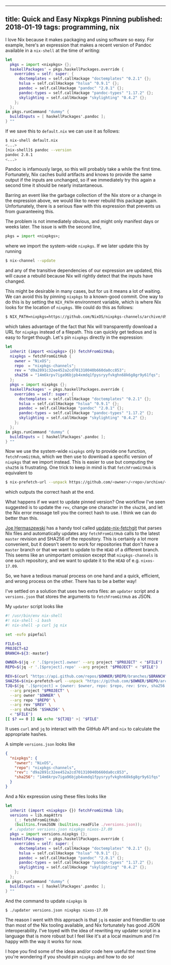 --------------------------------------------------------------------------------
title: Quick and Easy Nixpkgs Pinning
published: 2018-01-19
tags: programming, nix
--------------------------------------------------------------------------------

I love Nix because it makes packaging and using software so easy. For example,
here's an expression that makes a recent version of Pandoc available in a
`nix-shell` at the time of writing:

```nix
let
  pkgs = import <nixpkgs> {};
  haskellPackages' = pkgs.haskellPackages.override {
    overrides = self: super: {
      doctemplates = self.callHackage "doctemplates" "0.2.1" {};
      hslua = self.callHackage "hslua" "0.9.1" {};
      pandoc = self.callHackage "pandoc" "2.0.1" {};
      pandoc-types = self.callHackage "pandoc-types" "1.17.2" {};
      skylighting = self.callHackage "skylighting" "0.4.2" {};
    };
  };
in pkgs.runCommand "dummy" {
  buildInputs = [ haskellPackages'.pandoc ];
} ""
```

If we save this to `default.nix` we can use it as follows:

```bash
$ nix-shell default.nix
<...>
[nix-shell]$ pandoc --version
pandoc 2.0.1
<...>
```

Pandoc is infamously large, so this will probably take a while the first time.
Fortunately, Nix caches build artifacts and knows to provide the same output
if the inputs are unchanged, so if we immediately try this again a second time
it should be nearly instantaneous.

Barring an event like the garbage collection of the Nix store or a change in
the expression above, we would like to never rebuild this package again.
Unfortunately, there is a serious flaw with this expression that prevents us
from guaranteeing this.

The problem is not immediately obvious, and might only manifest days or weeks
later. The issue is with the second line,

```nix
pkgs = import <nixpkgs>;
```

where we import the system-wide `nixpkgs`. If we later update this by running

```bash
$ nix-channel --update
```

and any of the transitive dependencies of our expression are updated, this will
cause a rebuild because Nix will rightly detect that the inputs have changed.

This might be desirable in many cases, but for us it means a lot of waiting. We
can avoid this by pinning `nixpkgs` to a known-good commit. One way to do this
is by setting the `NIX_PATH` environment variable, which is where Nix looks
for the location of `nixpkgs`. We could do this as follows:

```bash
$ NIX_PATH=nixpkgs=https://github.com/NixOS/nixpkgs-channels/archive/d9a2891c32ee452a2cd701310040b660da0cc853.tar.gz nix-shell default.nix
```

which takes advantage of the fact that Nix will transparently download a URL
for `nixpkgs` instead of a filepath. This can quickly get tedious and is easy
to forget though. Let's pin `nixpkgs` directly in the expression:

```nix
let
  inherit (import <nixpkgs> {}) fetchFromGitHub;
  nixpkgs = fetchFromGitHub {
    owner = "NixOS";
    repo  = "nixpkgs-channels";
    rev = "d9a2891c32ee452a2cd701310040b660da0cc853";
    sha256 = "14m6krpv7iga96bjpb4xmdq1fpysryyfvkghn68k6g8gr9y61fqs";
  };
  pkgs = import nixpkgs {};
  haskellPackages' = pkgs.haskellPackages.override {
    overrides = self: super: {
      doctemplates = self.callHackage "doctemplates" "0.2.1" {};
      hslua = self.callHackage "hslua" "0.9.1" {};
      pandoc = self.callHackage "pandoc" "2.0.1" {};
      pandoc-types = self.callHackage "pandoc-types" "1.17.2" {};
      skylighting = self.callHackage "skylighting" "0.4.2" {};
    };
  };
in pkgs.runCommand "dummy" {
  buildInputs = [ haskellPackages'.pandoc ];
} ""
```

Now we use the system-wide `nixpkgs` only to provide one function,
`fetchFromGitHub`, which we then use to download a specific version of
`nixpkgs` that we import instead. This is easier to use but computing the
`sha256` is frustrating. One trick to keep in mind is that `fetchFromGitHub` is
equivalent to

```bash
$ nix-prefetch-url --unpack https://github.com/<owner>/<repo>/archive/<rev>.tar.gz
```

which outputs the correct hash at the end.

What happens if we want to update pinned version? One workflow I've seen
suggested is to update the `rev`, change one character in the `sha256`, and let
the Nix error message tell you the correct hash to use. I think we can do
better than this.

[Joe Hermaszewski](https://github.com/expipiplus1) has a handy tool called
[update-nix-fetchgit](https://github.com/expipiplus1/update-nix-fetchgit) that
parses Nix files and automatically updates any `fetchFromGitHub` calls to the
latest `master` revision and SHA256 of the repository. This is certainly a lot
more convenient, but it doesn't seem to work for repositories that don't have a
`master` branch or that we want to update to the `HEAD` of a different branch.
This seems like an unimportant omission except that `nixpkgs-channels` is one
such repository, and we want to update it to the `HEAD` of e.g. `nixos-17.09`.

So, we have a tedious manual process on one hand and a quick, efficient, and
wrong process on the other. There has to be a better way!

I've settled on a solution that uses two extra files: an `updater` script and
a `versions.json` that stores the arguments to `fetchFromGitHub` as JSON.

My `updater` script looks like

```bash
#! /usr/bin/env nix-shell
#! nix-shell -i bash
#! nix-shell -p curl jq nix

set -eufo pipefail

FILE=$1
PROJECT=$2
BRANCH=${3:-master}

OWNER=$(jq -r '.[$project].owner' --arg project "$PROJECT" < "$FILE")
REPO=$(jq -r '.[$project].repo' --arg project "$PROJECT" < "$FILE")

REV=$(curl "https://api.github.com/repos/$OWNER/$REPO/branches/$BRANCH" | jq -r '.commit.sha')
SHA256=$(nix-prefetch-url --unpack "https://github.com/$OWNER/$REPO/archive/$REV.tar.gz")
TJQ=$(jq '.[$project] = {owner: $owner, repo: $repo, rev: $rev, sha256: $sha256}' \
  --arg project "$PROJECT" \
  --arg owner "$OWNER" \
  --arg repo "$REPO" \
  --arg rev "$REV" \
  --arg sha256 "$SHA256" \
  < "$FILE")
[[ $? == 0 ]] && echo "${TJQ}" >| "$FILE"
```

It uses `curl` and `jq` to interact with the GitHub API and `nix` to calculate
the appropriate hashes.

A simple `versions.json` looks like

```json
{
  "nixpkgs": {
    "owner": "NixOS",
    "repo": "nixpkgs-channels",
    "rev": "d9a2891c32ee452a2cd701310040b660da0cc853",
    "sha256": "14m6krpv7iga96bjpb4xmdq1fpysryyfvkghn68k6g8gr9y61fqs"
  }
}
```

And a Nix expression using these files looks like

```nix
let
  inherit (import <nixpkgs> {}) fetchFromGitHub lib;
  versions = lib.mapAttrs
    (_: fetchFromGitHub)
    (builtins.fromJSON (builtins.readFile ./versions.json));
  # ./updater versions.json nixpkgs nixos-17.09
  pkgs = import versions.nixpkgs {};
  haskellPackages' = pkgs.haskellPackages.override {
    overrides = self: super: {
      doctemplates = self.callHackage "doctemplates" "0.2.1" {};
      hslua = self.callHackage "hslua" "0.9.1" {};
      pandoc = self.callHackage "pandoc" "2.0.1" {};
      pandoc-types = self.callHackage "pandoc-types" "1.17.2" {};
      skylighting = self.callHackage "skylighting" "0.4.2" {};
    };
  };
in pkgs.runCommand "dummy" {
  buildInputs = [ haskellPackages'.pandoc ];
} ""
```

And the command to update `nixpkgs` is

```bash
$ ./updater versions.json nixpkgs nixos-17.09
```

The reason I went with this approach is that `jq` is easier and friendlier to
use than most of the Nix tooling available, and Nix fortunately has good JSON
interoperability. I've toyed with the idea of rewriting my updater script in
a language that is more robust but I feel like it's at a local maximum and I'm
happy with the way it works for now.

I hope you find some of the ideas and/or code here useful the next time you're
wondering if you should pin `nixpkgs` and how to do so!
